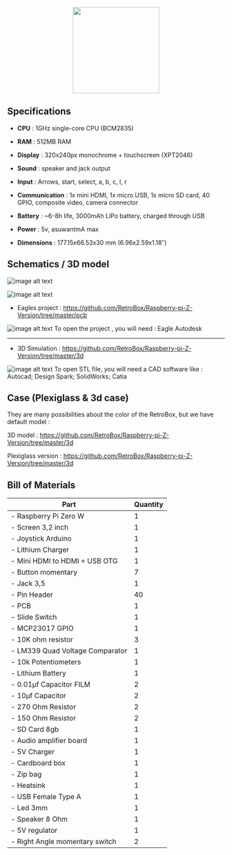 <div class="image-header" align="center" color="#0094D2">
	<img src="http://imageshack.com/a/img923/3638/nUemDp.png" height="200"/>
</div>

## Specifications

* **CPU** : 1GHz single-core CPU (BCM2835)

* **RAM** : 512MB RAM

* **Display** : 320x240px monochrome + touchscreen (XPT2046)

* **Sound** : speaker and jack output

* **Input** : Arrows, start, select, a, b, c, l, r

* **Communication** : 1x mini HDMI, 1x micro USB, 1x micro SD card, 40 GPIO, composite video, camera connector

* **Battery** : ~6-8h life, 3000mAh LiPo battery, charged through USB

* **Power** : 5v, asuwantmA max

* **Dimensions**  : 177.15x66.53x30 mm (6.96x2.59x1.18″)

## Schematics / 3D model

![image alt text](http://retrobox.happyblocks.info/project/firstreleasepcb.png)

![image alt text](http://retrobox.happyblocks.info/project/firstreleaseschema.png)


* Eagles project : https://github.com/RetroBox/Raspberry-pi-Z-Version/tree/master/pcb

![image alt text](http://retrobox.happyblocks.info/project/Image/hardware-specifications/image_4.png) To open the project , you will need : Eagle Autodesk

______

* 3D Simulation : https://github.com/RetroBox/Raspberry-pi-Z-Version/tree/master/3d

![image alt text](http://retrobox.happyblocks.info/project/Image/hardware-specifications/image_5.png) To open STL file, you will need a CAD software like : Autocad; Design Spark; SolidWorks; Catia

## Case (Plexiglass & 3d case)

They are many possibilities about the color of the RetroBox, but we have default model :

3D model : https://github.com/RetroBox/Raspberry-pi-Z-Version/tree/master/3d

Plexiglass version : https://github.com/RetroBox/Raspberry-pi-Z-Version/tree/master/3d

## Bill of Materials

|  Part | Quantity |
|  ------ | ------ |
|  - Raspberry Pi Zero W | 1 |
|  - Screen 3,2 inch | 1 |
|  - Joystick Arduino | 1 |
|  - Lithium Charger | 1 |
|  - Mini HDMI to HDMI + USB OTG | 1 |
|  - Button momentary | 7 |
|  - Jack 3,5 | 1 |
|  - Pin Header | 40 |
|  - PCB  | 1 |
|  - Slide Switch | 1 |
|  - MCP23017 GPIO | 1 |
|  - 10K ohm resistor | 3 |
|  - LM339 Quad Voltage Comparator | 1 |
|  - 10k Potentiometers | 1 |
|  - Lithium Battery | 1 |
|  - 0.01µf Capacitor FILM | 2 |
|  - 10µf Capacitor | 2 |
|  - 270 Ohm Resistor | 2 |
|  - 150 Ohm Resistor | 2 |
|  - SD Card 8gb | 1 |
|  - Audio amplifier board | 1 |
|  - 5V Charger | 1 |
|  - Cardboard box | 1 |
|  - Zip bag | 1 |
|  - Heatsink | 1 |
|  - USB Female Type A | 1 |
|  - Led 3mm | 1 |
|  - Speaker 8 Ohm | 1 |
|  - 5V regulator | 1 |
|  - Right Angle momentary switch | 2 |
